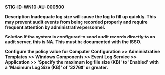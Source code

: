 <b>STIG-ID-WN10-AU-000500<b/>

Description
Inadequate log size will cause the log to fill up quickly.  This may prevent audit events from being recorded properly and require frequent attention by administrative personnel.

Solution
If the system is configured to send audit records directly to an audit server, this is NA.  This must be documented with the ISSO.

Configure the policy value for Computer Configuration >> Administrative Templates >> Windows Components >> Event Log Service >> Application >> 'Specify the maximum log file size (KB)' to 'Enabled' with a 'Maximum Log Size (KB)' of '32768' or greater.
